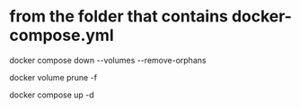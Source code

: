 # from the folder that contains docker-compose.yml

docker compose down --volumes --remove-orphans


docker volume prune -f


docker compose up -d
